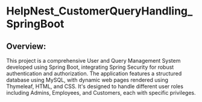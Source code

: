 <h1>HelpNest_CustomerQueryHandling_SpringBoot</h1>

<h2>Overview: </h2>
<p>This project is a comprehensive User and Query Management System developed using Spring Boot, integrating Spring Security for robust authentication and authorization. The application features a structured database using MySQL, with dynamic web pages rendered using Thymeleaf, HTML, and CSS. It's designed to handle different user roles including Admins, Employees, and Customers, each with specific privileges.</p>
